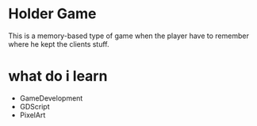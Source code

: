 # Holder Game
This is a memory-based type of game when the player have to remember where he kept the clients stuff.

# what do i learn
- GameDevelopment
- GDScript
- PixelArt
